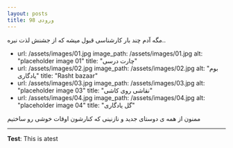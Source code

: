 ```yaml
---
layout: posts
title: ورودی 98
---
```


مگه آدم چند بار کارشناسی قبول میشه که از جشنش لذت نبره..

  - url: /assets/images/01.jpg
    image_path: /assets/images/01.jpg
    alt: "placeholder image 01"
    title: "چارت درسی"
  - url: /assets/images/02.jpg
    image_path: /assets/images/02.jpg
    alt: "بوم یادگاری"
    title: "Rasht bazaar"
  - url: /assets/images/03.jpg
    image_path: /assets/images/03.jpg
    alt: "placeholder image 03"
    title: "نقاشی روی کاشی"
  - url: /assets/images/04.jpg
    image_path: /assets/images/04.jpg
    alt: "placeholder image 04"
    title: "گل یادگاری"

ممنون از همه ی دوستای جدید و نازنینی که کنارشون اوقات خوشی رو ساختیم 

---
**Test**: This is atest
